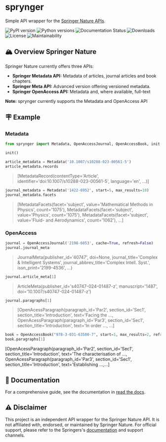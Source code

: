# sprynger
Simple API wrapper for the [Springer Nature APIs](https://dev.springernature.com).

![PyPI version](https://badge.fury.io/py/sprynger.svg)
![Python versions](https://img.shields.io/pypi/pyversions/sprynger.svg)
![Documentation Status](https://readthedocs.org/projects/sprynger/badge/?version=latest)
![Downloads](https://img.shields.io/pypi/dm/sprynger.svg)
![License](https://img.shields.io/pypi/l/sprynger.svg)
![Maintainability](https://api.codeclimate.com/v1/badges/1d053321a70d800bfc59/maintainability)

## 🏔️ Overview Springer Nature
Springer Nature currently offers three APIs:
- **Springer Metadata API:** Metadata of articles, journal articles and book chapters.
- **Springer Meta API:** Advanced version offering versioned metadata.
- **Springer OpenAccess API:** Metadata and, where available, full-text

**Note:** sprynger currently supports the Metadata and OpenAccess API

## 🪧 Example
### Metadata
```py
from sprynger import Metadata, OpenAccessJournal, OpenAccessBook, init

init()
```
```py
article_metadata = Metadata('10.1007/s10288-023-00561-5')
article_metadata.records
```
>[MetadataRecord(contentType='Article', identifier='doi:10.1007/s10288-023-00561-5', language='en', ...)]

```py
journal_metadata = Metadata('1422-6952', start=5, max_results=10)
journal_metadata.facets
```
> [MetadataFacets(facet='subject', value='Mathematical Methods in Physics', count='1075'),
MetadataFacets(facet='subject', value='Physics', count='1075'),
MetadataFacets(facet='subject', value='Fluid- and Aerodynamics', count='1062'), ...]

### OpenAccess
```py
journal = OpenAccessJournal('2198-6053', cache=True, refresh=False)
journal.journal_meta
```
> JournalMeta(publisher_id='40747', doi=None, journal_title='Complex & Intelligent Systems', journal_abbrev_title='Complex Intell. Syst.', issn_print='2199-4536', ...)

```py
journal.article_meta[1]
```
> ArticleMeta(publisher_id='s40747-024-01487-z', manuscript='1487', doi='10.1007/s40747-024-01487-z')

```py
journal.paragraphs[1]
```
> [OpenAcessParagraph(paragraph_id='Par2', section_id='Sec1', section_title='Introduction', text='Facing the ...,
 OpenAcessParagraph(paragraph_id='Par3', section_id='Sec1', section_title='Introduction', text='In order ...,
...]
```py
book = OpenAccessBook("978-3-031-63500-7", start=1, max_results=2, refresh=30)
book.paragraphs[1]
```
[OpenAcessParagraph(paragraph_id='Par2', section_id='Sec1', section_title='Introduction', text='The characterisation of ...,
OpenAcessParagraph(paragraph_id='Par3', section_id='Sec1', section_title='Introduction', text='Establishing ...,...]

## 📖 Documentation
For a comprehensive guide, see the documentation in [read the docs](https://sprynger.readthedocs.io/en/latest/index.html).

## ⚠️ Disclaimer
This project is an independent API wrapper for the Springer Nature API. It is not affiliated with, endorsed, or maintained by Springer Nature. For official support, please refer to the Springers's [documentation](http://docs-dev.springernature.com/docs/) and support channels.
